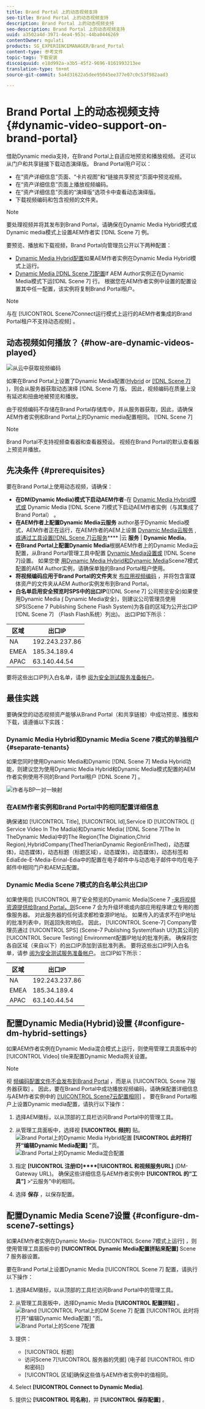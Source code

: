 ```yaml
---
title: Brand Portal 上的动态视频支持
seo-title: Brand Portal 上的动态视频支持
description: Brand Portal 上的动态视频支持
seo-description: Brand Portal 上的动态视频支持
uuid: a3502a4d-3971-4ea4-953c-44ba0446269
contentOwner: mgulati
products: SG_EXPERIENCEMANAGER/Brand_Portal
content-type: 参考文件
topic-tags: 下载安装
discoiquuid: e18d992a-a3b5-45f2-9696-8161993213ee
translation-type: tm+mt
source-git-commit: 5a4d31622a5dee95045ee377e07c0c53f982aad3

---
```



# Brand Portal 上的动态视频支持 {#dynamic-video-support-on-brand-portal}

借助Dynamic media支持，在Brand Portal上自适应地预览和播放视频。 还可以从门户和共享链接下载动态演绎版。
Brand Portal用户可以：

* 在“资产详细信息”页面、“卡片视图”和“链接共享预览”页面中预览视频。
* 在“资产详细信息”页面上播放视频编码。
* 在“资产详细信息”页面的“演绎版”选项卡中查看动态演绎版。
* 下载视频编码和包含视频的文件夹。

>[!NOTE]
>
>要处理视频并将其发布到Brand Portal，请确保在Dynamic Media Hybrid模式或Dynamic media模式上设置AEM作者实 [!DNL Scene 7] 例。

要预览、播放和下载视频，Brand Portal向管理员公开以下两种配置：

* [Dynamic Media Hybrid配置](#configure-dm-hybrid-settings)如果AEM作者实例在Dynamic Media Hybrid模式上运行。
* [Dynamic Media [!DNL Scene 7]配置](#configure-dm-scene7-settings)If AEM Author实例正在Dynamic Media模式下运[!DNL Scene 7] 行。
根据您在AEM作者实例中设置的配置设置其中任一配置，该实例将复制Brand Portal租户。

>[!NOTE]
>
>与在 [!UICONTROL Scene7Connect运行模式上运行的AEM作者集成的Brand Portal租户不支持动态视频] 。

## 动态视频如何播放？ {#how-are-dynamic-videos-played}

![从云中获取视频编码](assets/VideoEncodes.png)

如果在Brand Portal上设置了Dynamic Media配置([Hybrid](../using/dynamic-video-brand-portal.md#configure-dm-hybrid-settings) or [[!DNL Scene 7]](../using/dynamic-video-brand-portal.md#configure-dm-scene7-settings) )，则会从服务器获取动态演绎 [!DNL Scene 7] 版。 因此，视频编码在质量上没有延迟和扭曲地被预览和播放。

由于视频编码不存储在Brand Portal存储库中，并从服务器获取，因此，请确保AEM作者实例和Brand Portal上的Dynamic media配置相同。 [!DNL Scene 7]

>[!NOTE]
>
>Brand Portal不支持视频查看器和查看器预设。 视频在Brand Portal的默认查看器上预览并播放。

## 先决条件 {#prerequisites}

要在Brand Portal上使用动态视频，请确保：

* **在DM(Dynamic Media)模式下启动AEM作者**-在 [Dynamic Media Hybrid模式或](https://helpx.adobe.com/experience-manager/6-5/assets/using/config-dynamic.html#EnablingDynamicMedia) Dynamic Media [!DNL Scene 7]模式下启动AEM作者实例（与其集成了Brand Portal） [](https://helpx.adobe.com/experience-manager/6-5/assets/using/config-dms7.html#EnablingDynamicMediainScene7mode)。
* **在AEM作者上配置Dynamic Media云服务** author基于Dynamic Media模式，AEM作者正在运行，在AEM作者的AEM上设置 [Dynamic Media云服务](https://helpx.adobe.com/experience-manager/6-5/assets/using/config-dynamic.html#ConfiguringDynamicMediaCloudServices) , [或通过工具设置[!DNL Scene 7]云服务](https://helpx.adobe.com/experience-manager/6-5/assets/using/config-dms7.html#ConfiguringDynamicMediaCloudServices)**** |云 **服务** | **Dynamic Media**。
* **在Brand Portal上配置Dynamic Media**&#x200B;根据AEM作者上的Dynamic Media云配置，从Brand Portal管理工具中配置 [Dynamic Media设置或](#configure-dm-hybrid-settings)[](#configure-dm-scene7-settings) [!DNL Scene 7]设置。
如果您使 [用Dynamic Media Hybrid和Dynamic Media](#separate-tenants)Scene7模式配置的AEM Author实例，请确保单独的Brand Portal租户使用。
* **将视频编码应用于Brand Portal的文件夹**&#x200B;发 [布应用视频编码](https://helpx.adobe.com/experience-manager/6-5/assets/using/video-profiles.html) ，并将包含富媒体资产的文件夹从AEM Author实例发布到Brand Portal。
* **白名单启用安全预览时SPS中的出口IP**([!DNL Scene 7] 公司预览安全)如果使用Dynamic Media [(](https://docs.adobe.com/content/help/en/dynamic-media-classic/using/upload-publish/testing-assets-making-them-public.html) Dynamic Media安全)，则建议公司管理员使用SPS(Scene 7 Publishing Schene Flash System)为各自的区域为公开出口IP [!DNL Scene 7][](https://docs.adobe.com/content/help/en/dynamic-media-classic/using/upload-publish/testing-assets-making-them-public.html#testing-the-secure-testing-service) （Flash Flash系统）列出)。
出口IP如下所示：

| **区域** | **出口IP** |
|--- |--- |
| NA | 192.243.237.86 |
| EMEA | 185.34.189.4 |
| APAC | 63.140.44.54 |

要将这些出口IP列入白名单，请参 [阅为安全测试服务准备帐户](https://docs.adobe.com/content/help/en/dynamic-media-classic/using/upload-publish/testing-assets-making-them-public.html#testing-the-secure-testing-service)。

## 最佳实践

要确保您的动态视频资产能够从Brand Portal（和共享链接）中成功预览、播放和下载，请遵循以下实践：

### Dynamic Media Hybrid和Dynamic Media Scene 7模式的单独租户 {#separate-tenants}

如果您同时使用Dynamic Media和Dynamic [!DNL Scene 7] Media Hybrid功能，则建议您为使用Dynamic Media Hybrid和Dynamic Media模式配置的AEM作者实例使用不同的Brand Portal租户 [!DNL Scene 7] 。<br />

![作者与BP一对一映射](assets/BPDynamicMedia.png)

### 在AEM作者实例和Brand Portal中的相同配置详细信息

确保诸如 [!UICONTROL Title], [!UICONTROL Id],Service ID [!UICONTROL (] Service Video In The Madia)和Dynamic Media( [!DNL Scene 7]The In TheDynamic Media)中的The Region(The Digination,Chrid Region),HybridCompany(ThedTherianDynamic RegionErinThed)，动态媒体)，动态媒体)，动态标题（标题区域），动态媒体)，动态媒体)，动态标签和EdiaEde-E-Media-Erinal-Edia中的配置在电子邮件中与动态电子邮件中均在电子邮件中相同门户和AEM云配置。

### Dynamic Media Scene 7模式的白名单公共出口IP

如果使用启 [!UICONTROL 用了安全预览的Dynamic Media]Scene 7 [-来将视频资源提供给Brand Portal，则](https://docs.adobe.com/content/help/en/dynamic-media-classic/using/upload-publish/testing-assets-making-them-public.html)Scene 7  会为升级环境或内部应用程序建立专用的图像服务器。 对此服务器的任何请求都检查源IP地址。 如果传入的请求不在IP地址的批准列表中，则返回失败响应。
因此， [!UICONTROL Scene-7] Company管理员通过 [!UICONTROL SPS] (Scene-7 Publishing System)flash UI为其公司的 [!UICONTROL Secure Testing] Environment配置IP地址的批准列表。 确保将您各自区域（来自以下）的出口IP添加到该批准列表。
要将这些出口IP列入白名单，请参 [阅为安全测试服务准备帐户](https://docs.adobe.com/content/help/en/dynamic-media-classic/using/upload-publish/testing-assets-making-them-public.html#testing-the-secure-testing-service)。
出口IP如下所示：

| **区域** | **出口IP** |
|--- |--- |
| NA | 192.243.237.86 |
| EMEA | 185.34.189.4 |
| APAC | 63.140.44.54 |

## 配置Dynamic Media(Hybrid)设置 {#configure-dm-hybrid-settings}

如果AEM作者实例在Dynamic Media混合模式上运行，则使用管理工具面板中的 [!UICONTROL Video] tile来配置Dynamic Media网关设置。
>[!NOTE]
>
>视 [频编码配置文件不会发布到Brand Portal](https://helpx.adobe.com/experience-manager/6-5/assets/using/video-profiles.html) ，而是从 [!UICONTROL Scene 7服务器获取] 。 因此，要在Brand Portal中成功播放视频编码，请确保配置详细信息与AEM作者实例中的 [[!UICONTROL Scene7云配置相同]](https://helpx.adobe.com/experience-manager/6-5/assets/using/config-dms7.html#ConfiguringDynamicMediaCloudServices) 。
要在Brand Portal租户上设置Dynamic media配置，请执行以下操作：

1. 选择AEM徽标，以从顶部的工具栏访问Brand Portal中的管理工具。

2. 从管理工具面板中，选择视 **[!UICONTROL 频拼]** 贴。<br />
   ![Brand Portal上的Dynamic Media Hybrid配置](assets/DMHybrid-Video.png)
   **[!UICONTROL 此时将打开“编辑Dynamic Media配置]** ”页。<br />
   ![Brand Portal上的Dynamic Media混合配置](assets/edit-dynamic-media-config.png)

3. 指定 **[!UICONTROL 注册ID]****[!UICONTROL 和视频服务URL]** (DM-Gateway URL)。 确保这些详细信息与AEM作者实例中 **[!UICONTROL 的“工具”]** &gt;“云服务”中的相同。

4. 选择 **保存** ，以保存配置。

## 配置Dynamic Media Scene7设置 {#configure-dm-scene7-settings}

如果AEM作者实例在Dynamic Media- [!UICONTROL Scene 7模式上运行] ，则使用管理工具面板中的 **[!UICONTROL Dynamic Media配置拼贴来配置]** Scene 7  服务器设置。

要在Brand Portal上设置Dynamic Media [!UICONTROL Scene 7] 配置，请执行以下操作：

1. 选择AEM徽标，以从顶部的工具栏访问Brand Portal中的管理工具。

2. 从管理工具面板中，选择Dynamic Media **[!UICONTROL 配置拼贴]** 。<br />
   ![Brand [!UICONTROL Portal上的DM Scene 7] 配置](assets/DMS7-Tile.png)
   [!UICONTROL 此时将打开“编辑Dynamic Media配置] ”页。<br />
   ![Brand Portal上的Scene 7配置](assets/S7Config.png)

3. 提供：
   * [!UICONTROL 标题]
   * 访问Scene 7[!UICONTROL 服务器的凭据] (电子邮 [!UICONTROL 件ID和密码])
   * [!UICONTROL 区域]确保这些值与AEM作者实例中的值相同。

4. Select **[!UICONTROL Connect to Dynamic Media]**.

5. 提供公 **[!UICONTROL 司名称]**，并 **[!UICONTROL 保存配置]** 。
